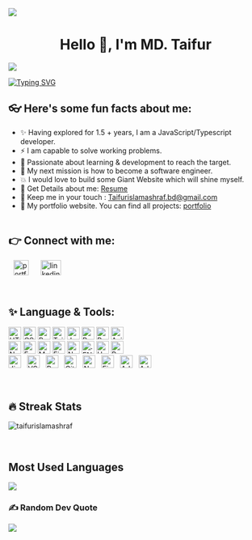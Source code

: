 <img src="https://www.meshdex.com/wp-content/uploads/2018/07/web.gif"><br/>


<h1 align="center">Hello 👋, I'm MD. Taifur</h1>

[![](https://visitcount.itsvg.in/api?id=TaifurIslamAshraf&icon=4&color=0)](https://visitcount.itsvg.in)
<br>

[![Typing SVG](https://readme-typing-svg.herokuapp.com?font=Roboto&size=40&vCenter=true&height=60&lines=A+JavaScript+Developer;A+React+JS+Developer;A+Next+JS+Developer;A+MERN+Stack+Developer)](https://git.io/typing-svg)

## 👓 Here's some fun facts about me:

- ✨ Having explored for 1.5 + years, I am a JavaScript/Typescript developer.
- ⚡️ I am capable to solve working problems.
- 💫 Passionate about learning & development to reach the target.
- 🚀 My next mission is how to become a software engineer.
- 💥 I would love to build some Giant Website which will shine myself.
- 📝 Get Details about me: [Resume](https://drive.google.com/file/d/1ACkQAuLQJIatCcC5DbcbtIiE7y73vMMu/view)
- 💬 Keep me in your touch : Taifurislamashraf.bd@gmail.com
- 📝 My portfolio website. You can find all projects: [portfolio](https://taifurport.vercel.app/)
  <br><br>

## 👉 Connect with me:

<p align="left">
    <a style="margin: 0 10px" href="https://taifurdev.netlify.app/" target="blank" title="Portfolio"><img align="center" src="https://avatars.githubusercontent.com/u/91811028?v=4" alt="portfolio" height="30" width="30" /></a>
    <a style="margin: 0 10px" href="https://www.linkedin.com/in/mdtaifur/" target="blank"><img align="center" src="https://raw.githubusercontent.com/rahuldkjain/github-profile-readme-generator/master/src/images/icons/Social/linked-in-alt.svg" alt="linkedin" height="30" width="40" /></a>
    <!-- <a href="https://twitter.com/itsproali" target="blank"><img align="center" src="https://raw.githubusercontent.com/rahuldkjain/github-profile-readme-generator/master/src/images/icons/Social/twitter.svg" alt="twitter" height="30" width="40" /></a> -->
    <!-- <a style="margin: 0 10px" href="https://fb.com/itsproali" target="blank"><img align="center" src="https://raw.githubusercontent.com/rahuldkjain/github-profile-readme-generator/master/src/images/icons/Social/facebook.svg" alt="facebook" height="30" width="40" /></a>
    <a style="margin: 0 10px" href="https://instagram.com/itsproali" target="blank"><img align="center" src="https://raw.githubusercontent.com/rahuldkjain/github-profile-readme-generator/master/src/images/icons/Social/instagram.svg" alt="instagram" height="30" width="40" /></a> -->
</p><br>

## ✨ Language & Tools:

<p align="left" display="flex">

<!-- Front End -->
<img src="https://img.shields.io/badge/HTML-282C34?logo=html5&logoColor=E34F26" alt="HTML logo" title="HTML" height="25" />

<img src="https://img.shields.io/badge/CSS-282C34?logo=css3&logoColor=1572B6" alt="CSS logo" title="CSS" height="25" />

<img src="https://img.shields.io/badge/Bootstrap-282C34?logo=bootstrap&logoColor=7952B3" alt="Bootstrap logo" title="Bootstrap" height="25" />


<img src="https://img.shields.io/badge/Tailwind CSS-282C34?logo=tailwindcss&logoColor=06B6D4" alt="Tailwind CSS logo" title="Tailwind CSS" height="25" />

<img src="https://img.shields.io/badge/JavaScript-282C34?logo=javascript&logoColor=F7DF1E" alt="JavaScript logo" title="JavaScript" height="25" />

<img src="https://img.shields.io/badge/React JS-282C34?logo=react&logoColor=61DAFB" alt="React JS logo" title="React JS" height="25" />

<img src="https://img.shields.io/badge/Redux-282C34?logo=redux&logoColor=764ABC" alt="Redux logo" title="Redux" height="25" />


<img src="https://img.shields.io/badge/Axios-282C34?logo=axios&logoColor=5A29E4" alt="Axios logo" title="Axios" height="25" />

<br>

<!-- Back End -->
<img src="https://img.shields.io/badge/Node JS-282C34?logo=node.js&logoColor=339933" alt="Node JS logo" title="Node JS" height="25" />

<img src="https://img.shields.io/badge/Express JS-282C34?logo=express&logoColor=000000" alt="Express JS logo" title="Express JS" height="25" />

<img src="https://img.shields.io/badge/MongoDB-282C34?logo=mongodb&logoColor=47A248" alt="MongoDB logo" title="MongoDB" height="25" />


<img src="https://img.shields.io/badge/Firebase-282C34?logo=firebase&logoColor=FFCA28" alt="Firebase logo" title="Firebase" height="25" />

<img src="https://img.shields.io/badge/Nodemon-282C34?logo=nodemon&logoColor=76D04B" alt="Nodemon logo" title="Nodemon" height="25" />

<img src="https://img.shields.io/badge/.ENV-282C34?logo=dotenv&logoColor=ECD53F" alt=".ENV logo" title=".ENV" height="25" />

<img src="https://img.shields.io/badge/Heroku-282C34?logo=heroku&logoColor=430098" alt="Heroku logo" title="Heroku" height="25" />

<img src="https://img.shields.io/badge/Render-282C34?logo=render&logoColor=46E3B7" alt="Render logo" title="Render" height="25" />

<br>

<!-- Tools -->
<img src="https://img.shields.io/badge/Jira-282C34?logo=jira&logoColor=0052CC" alt="Jira logo" title="Jira" height="25" />
&nbsp;
<img src="https://img.shields.io/badge/VS Code-282C34?logo=visual studio code&logoColor=007ACC" alt="VS Code logo" title="VS Code" height="25" />
&nbsp;
<img src="https://img.shields.io/badge/Postman-282C34?logo=postman&logoColor=FF6C37" alt="Postman logo" title="Postman" height="25" />
&nbsp;
<img src="https://img.shields.io/badge/Git-282C34?logo=git&logoColor=F05032" alt="Git logo" title="Git" height="25" />
&nbsp;
<img src="https://img.shields.io/badge/Netlify-282C34?logo=netlify&logoColor=00C7B7" alt="Netlify logo" title="Netlify" height="25" />
&nbsp;
<img src="https://img.shields.io/badge/Figma-282C34?logo=figma&logoColor=F24E1E" alt="Figma logo" title="Figma" height="25" />
&nbsp;
<img src="https://img.shields.io/badge/Adobe Photoshop-282C34?logo=adobe photoshop&logoColor=31A8FF" alt="Adobe Photoshop logo" title="Adobe Photoshop" height="25" />
&nbsp;
<img src="https://img.shields.io/badge/Adobe Illustrator-282C34?logo=adobe illustrator&logoColor=FF9A00" alt="Adobe Illustrator logo" title="Adobe Illustrator" height="25" />

</p><br>

## 🔥 Streak Stats

<p><img src="https://github-readme-stats.vercel.app/api?username=taifurislamashraf&theme=react&show_icons=true" alt="taifurislamashraf"  /></p>
<br>

## Most Used Languages

![](https://github-readme-stats.vercel.app/api/top-langs/?username=TaifurIslamAshraf&theme=dark&hide_border=false&include_all_commits=true&count_private=true&layout=compact)<br/>

### ✍️ Random Dev Quote
![](https://quotes-github-readme.vercel.app/api?type=horizontal&theme=radical)
